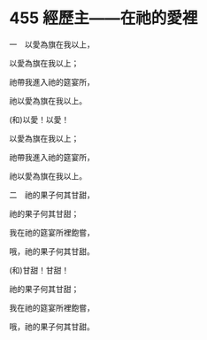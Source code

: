 # 455 經歷主——在祂的愛裡

一　以愛為旗在我以上，

以愛為旗在我以上；

祂帶我進入祂的筵宴所，

祂以愛為旗在我以上。

(和)以愛！以愛！

以愛為旗在我以上；

祂帶我進入祂的筵宴所，

祂以愛為旗在我以上。

二　祂的果子何其甘甜，

祂的果子何其甘甜；

我在祂的筵宴所裡飽嘗，

哦，祂的果子何其甘甜。

(和)甘甜！甘甜！

祂的果子何其甘甜；

我在祂的筵宴所裡飽嘗，

哦，祂的果子何其甘甜。

